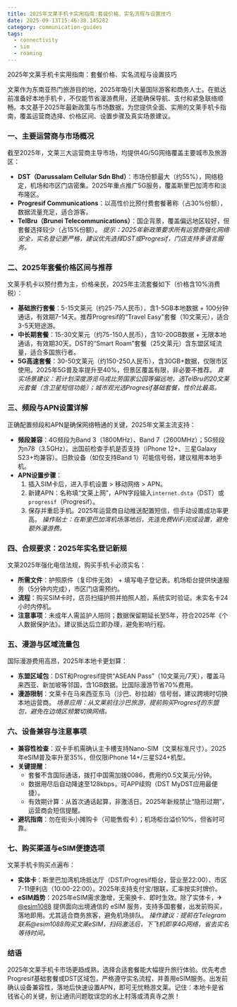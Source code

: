 ```yaml
---
title: 2025年文莱手机卡实用指南:套餐价格、实名流程与设置技巧
date: 2025-09-13T15:46:38.145282
category: communication-guides
tags:
  - connectivity
  - sim
  - roaming
---
```


2025年文莱手机卡实用指南：套餐价格、实名流程与设置技巧

文莱作为东南亚热门旅游目的地，2025年吸引大量国际游客和商务人士。在抵达前准备好本地手机卡，不仅能节省漫游费用，还能确保导航、支付和紧急联络顺畅。本文基于2025年最新政策与市场数据，为您提供全面、实用的文莱手机卡指南，覆盖运营商选择、价格区间、设置步骤及真实场景建议。

### 一、主要运营商与市场概况
截至2025年，文莱三大运营商主导市场，均提供4G/5G网络覆盖主要城市及旅游区：
- **DST（Darussalam Cellular Sdn Bhd）**：市场份额最大（约55%），网络稳定，机场和市区门店密集。2025年重点推广5G服务，覆盖斯里巴加湾市和淡布隆区。
- **Progresif Communications**：以高性价比预付费套餐著称（占30%份额），数据流量充足，适合游客。
- **TelBru（Brunei Telecommunications）**：国企背景，覆盖偏远地区较好，但套餐选择较少（占15%份额）。
*提示：2025年新政策要求所有运营商强化网络安全，实名登记更严格，建议优先选择DST或Progresif，门店支持多语言服务。*

### 二、2025年套餐价格区间与推荐
文莱手机卡以预付费为主，价格亲民，2025年主流套餐如下（价格含10%消费税）：
- **基础旅行套餐**：5-15文莱元（约25-75人民币），含1-5GB本地数据 + 100分钟通话，有效期7-14天。推荐Progresif的“Travel Easy”套餐（10文莱元），适合3-5天短途游。
- **中长期套餐**：15-30文莱元（约75-150人民币），含10-20GB数据 + 无限本地通话，有效期30天。DST的“Smart Roam”套餐（25文莱元）含东盟区域流量，适合多国旅行者。
- **5G高速套餐**：30-50文莱元（约150-250人民币），含30GB+数据，仅限市区使用。2025年5G普及率提升至40%，但景区覆盖有限，非必要不推荐。
*真实场景建议：若计划深度游览乌戎比劳国家公园等偏远地，选TelBru的20文莱元套餐（含卫星短信功能）；城市观光选Progresif基础套餐，性价比最高。*

### 三、频段与APN设置详解
正确配置频段和APN是确保网络畅通的关键，2025年文莱主流支持：
- **频段兼容**：4G频段为Band 3（1800MHz）、Band 7（2600MHz）；5G频段为n78（3.5GHz）。出国前检查手机是否支持（iPhone 12+、三星Galaxy S23+均兼容）。旧款设备（如仅支持Band 1）可能信号弱，建议租用本地手机。
- **APN设置步骤**：
  1. 插入SIM卡后，进入手机设置 > 移动网络 > APN。
  2. 新建APN：名称填“文莱上网”，APN字段输入`internet.dsta`（DST）或`progresif`（Progresif）。
  3. 保存并重启手机。2025年运营商自动推送配置短信，但手动设置成功率更高。
*操作贴士：在斯里巴加湾机场落地后，先连免费WiFi完成设置，避免额外漫游费。*

### 四、合规要求：2025年实名登记新规
文莱2025年强化电信法规，购买手机卡必须实名：
- **所需文件**：护照原件（复印件无效） + 填写电子登记表。机场柜台提供快速服务（5分钟内完成），市区门店需预约。
- **流程**：购买SIM卡时，店员扫描护照并拍照人脸，系统实时验证。未实名卡24小时内停机。
- **注意事项**：未成年人需监护人陪同；数据保留期延长至5年，符合2025年《个人数据保护法》。建议抵达后立即办理，避免影响行程。

### 五、漫游与区域流量包
国际漫游费用高昂，2025年本地卡更划算：
- **东盟区域包**：DST和Progresif提供“ASEAN Pass”（10文莱元/7天），覆盖马来西亚、新加坡等邻国，含1GB数据。比国际漫游节省70%费用。
- **漫游限制**：文莱卡在马来西亚东马（沙巴、砂拉越）信号弱，建议跨境时切换本地运营商。
*场景应用：从文莱前往沙巴旅游，提前购买Progresif的东盟包，避免在边境区频繁切换网络。*

### 六、设备兼容与注意事项
- **兼容性检查**：双卡手机需确认主卡槽支持Nano-SIM（文莱标准尺寸）。2025年eSIM普及率升至35%，但仅限iPhone 14+/三星S24+机型。
- **关键提醒**：
  - 套餐不含国际通话，拨打中国需加拨0086，费用约0.5文莱元/分钟。
  - 数据用尽后自动降速至128kbps，可APP续购（DST MyDST应用最便捷）。
  - 有效期计算：从首次通话起算，非激活日。2025年新规禁止“隐形过期”，运营商会短信提醒。
- **避坑指南**：勿在街头小摊购卡（可能售假卡）；机场柜台溢价10%，但省时可靠。

### 七、购买渠道与eSIM便捷选项
文莱手机卡购买点遍布：
- **实体卡**：斯里巴加湾机场抵达厅（DST/Progresif柜台，营业至22:00）、市区7-11便利店（10:00-22:00）。2025年支持支付宝/银联，汇率按实时牌价。
- **eSIM趋势**：2025年eSIM需求激增，无需换卡、即时生效。除了实体卡，✈ [@esim1088](https://t.me/s/esim1088) 提供面向出境通信的 eSIM 服务，支持多国套餐，出发前购买，落地即用。尤其适合商务旅客，避免机场排队。
*操作建议：提前在Telegram联系@esim1088购买文莱eSIM，扫码激活后，下飞机即享4G网络，省去实名等待时间。*

### 结语
2025年文莱手机卡市场更趋成熟，选择合适套餐能大幅提升旅行体验。优先考虑Progresif基础套餐或DST区域包，严格遵守实名流程，并善用eSIM服务。出发前确认设备兼容性，落地后快速设置APN，即可无忧畅游文莱。记住：本地卡是省钱省心的关键，别让通讯问题耽误您的水上村落或清真寺之旅！